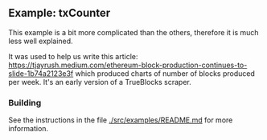 ## Example: txCounter

This example is a bit more complicated than the others, therefore it is much less well explained.

It was used to help us write this article: https://tjayrush.medium.com/ethereum-block-production-continues-to-slide-1b74a2123e3f which produced charts
of number of blocks produced per week. It's an early version of a TrueBlocks scraper.

### Building

See the instructions in the file [./src/examples/README.md](../README.md) for more information.
